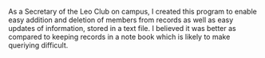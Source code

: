As a Secretary of the Leo Club on campus, I created this program to enable easy addition and deletion of members from records as well as easy updates of information, stored in a text file. I believed it was better as compared to keeping records in a note book which is likely to make queriying difficult.
